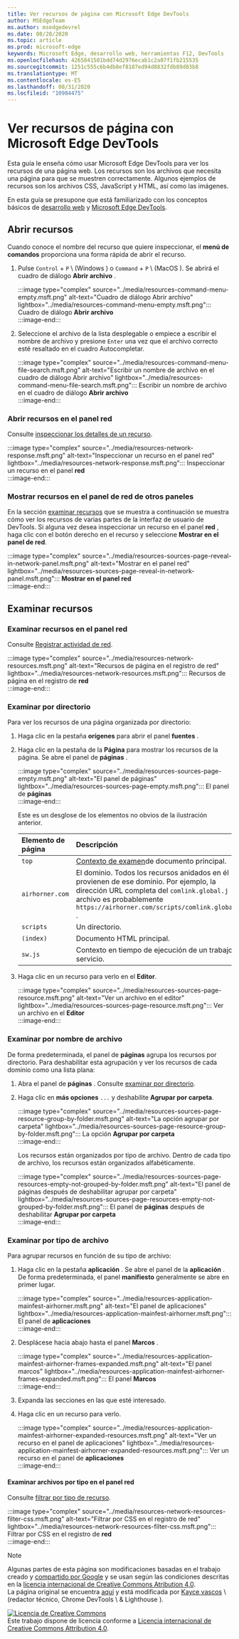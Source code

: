 ```yaml
---
title: Ver recursos de página con Microsoft Edge DevTools
author: MSEdgeTeam
ms.author: msedgedevrel
ms.date: 08/28/2020
ms.topic: article
ms.prod: microsoft-edge
keywords: Microsoft Edge, desarrollo web, herramientas F12, DevTools
ms.openlocfilehash: 4265841501bdd74d2976ecab1c2a07f1fb215535
ms.sourcegitcommit: 1251c555c6b4db8ef8187ed94d8832fdb89d03b8
ms.translationtype: MT
ms.contentlocale: es-ES
ms.lasthandoff: 08/31/2020
ms.locfileid: "10984475"
---
```

<!-- Copyright Kayce Basques 

   Licensed under the Apache License, Version 2.0 (the "License");
   you may not use this file except in compliance with the License.
   You may obtain a copy of the License at

       https://www.apache.org/licenses/LICENSE-2.0

   Unless required by applicable law or agreed to in writing, software
   distributed under the License is distributed on an "AS IS" BASIS,
   WITHOUT WARRANTIES OR CONDITIONS OF ANY KIND, either express or implied.
   See the License for the specific language governing permissions and
   limitations under the License.  -->  





# Ver recursos de página con Microsoft Edge DevTools   

  

Esta guía le enseña cómo usar Microsoft Edge DevTools para ver los recursos de una página web.  Los recursos son los archivos que necesita una página para que se muestren correctamente.  Algunos ejemplos de recursos son los archivos CSS, JavaScript y HTML, así como las imágenes.  

En esta guía se presupone que está familiarizado con los conceptos básicos de [desarrollo web][MDNLearnWebDevelopment] y [Microsoft Edge DevTools][MicrosoftEdgeDevTools].  

## Abrir recursos   

Cuando conoce el nombre del recurso que quiere inspeccionar, el **menú de comandos** proporciona una forma rápida de abrir el recurso.  

1.  Pulse `Control` + `P` \ (Windows \) o `Command` + `P` \ (MacOS \).  Se abrirá el cuadro de diálogo **Abrir archivo** .  
    
    :::image type="complex" source="../media/resources-command-menu-empty.msft.png" alt-text="Cuadro de diálogo Abrir archivo" lightbox="../media/resources-command-menu-empty.msft.png":::
       Cuadro de diálogo **Abrir archivo**  
    :::image-end:::  
    
1.  Seleccione el archivo de la lista desplegable o empiece a escribir el nombre de archivo y presione `Enter` una vez que el archivo correcto esté resaltado en el cuadro Autocompletar.  
    
    :::image type="complex" source="../media/resources-command-menu-file-search.msft.png" alt-text="Escribir un nombre de archivo en el cuadro de diálogo Abrir archivo" lightbox="../media/resources-command-menu-file-search.msft.png":::
       Escribir un nombre de archivo en el cuadro de diálogo **Abrir archivo**  
    :::image-end:::  
    
### Abrir recursos en el panel red   

Consulte [inspeccionar los detalles de un recurso][DevtoolsNetworkInspectDetailsResource].  

:::image type="complex" source="../media/resources-network-response.msft.png" alt-text="Inspeccionar un recurso en el panel red" lightbox="../media/resources-network-response.msft.png":::
   Inspeccionar un recurso en el panel **red**  
:::image-end:::  

### Mostrar recursos en el panel de red de otros paneles   

En la sección [examinar recursos](#browse-resources) que se muestra a continuación se muestra cómo ver los recursos de varias partes de la interfaz de usuario de DevTools.  Si alguna vez desea inspeccionar un recurso en el panel **red** , haga clic con el botón derecho en el recurso y seleccione **Mostrar en el panel de red**.  

:::image type="complex" source="../media/resources-sources-page-reveal-in-network-panel.msft.png" alt-text="Mostrar en el panel red" lightbox="../media/resources-sources-page-reveal-in-network-panel.msft.png":::
   **Mostrar en el panel red**  
:::image-end:::  

## Examinar recursos   

### Examinar recursos en el panel red   

Consulte [Registrar actividad de red][DevtoolsNetworkLogActivity].  

:::image type="complex" source="../media/resources-network-resources.msft.png" alt-text="Recursos de página en el registro de red" lightbox="../media/resources-network-resources.msft.png":::
   Recursos de página en el registro de **red**  
:::image-end:::  

### Examinar por directorio   

Para ver los recursos de una página organizada por directorio:  

1.  Haga clic en la pestaña **orígenes** para abrir el panel **fuentes** .  
1.  Haga clic en la pestaña de la **Página** para mostrar los recursos de la página.  Se abre el panel de **páginas** .  
    
    :::image type="complex" source="../media/resources-sources-page-empty.msft.png" alt-text="El panel de páginas" lightbox="../media/resources-sources-page-empty.msft.png":::
       El panel de **páginas**  
    :::image-end:::  
    
    Este es un desglose de los elementos no obvios de la ilustración anterior.  
    
    | Elemento de página | Descripción |  
    |:--- |:--- |  
    | `top` | [Contexto de examen][MDNInlineFrame]de documento principal. |  
    | `airhorner.com` | El dominio.  Todos los recursos anidados en él provienen de ese dominio.  Por ejemplo, la dirección URL completa del `comlink.global.j` archivo es probablemente `https://airhorner.com/scripts/comlink.global.js` . |  
    | `scripts` | Un directorio. |  
    | `(index)` | Documento HTML principal. |  
    | `sw.js` | Contexto en tiempo de ejecución de un trabajo de servicio. |  
    
1.  Haga clic en un recurso para verlo en el **Editor**.  
    
    :::image type="complex" source="../media/resources-sources-page-resource.msft.png" alt-text="Ver un archivo en el editor" lightbox="../media/resources-sources-page-resource.msft.png":::
       Ver un archivo en el **Editor**  
    :::image-end:::  
    
### Examinar por nombre de archivo   

De forma predeterminada, el panel de **páginas** agrupa los recursos por directorio.  Para deshabilitar esta agrupación y ver los recursos de cada dominio como una lista plana:  

1.  Abra el panel de **páginas** .  Consulte [examinar por directorio](#browse-by-directory).  
1.  Haga clic en **más opciones** `...` y deshabilite **Agrupar por carpeta**.  
    
    :::image type="complex" source="../media/resources-sources-page-resource-group-by-folder.msft.png" alt-text="La opción agrupar por carpeta" lightbox="../media/resources-sources-page-resource-group-by-folder.msft.png":::
       La opción **Agrupar por carpeta**  
    :::image-end:::  
    
    Los recursos están organizados por tipo de archivo.  Dentro de cada tipo de archivo, los recursos están organizados alfabéticamente.  
    
    :::image type="complex" source="../media/resources-sources-page-resources-empty-not-grouped-by-folder.msft.png" alt-text="El panel de páginas después de deshabilitar agrupar por carpeta" lightbox="../media/resources-sources-page-resources-empty-not-grouped-by-folder.msft.png":::
       El panel de **páginas** después de deshabilitar **Agrupar por carpeta**  
    :::image-end:::  
    
### Examinar por tipo de archivo   

Para agrupar recursos en función de su tipo de archivo:  

1.  Haga clic en la pestaña **aplicación** .  Se abre el panel de la **aplicación** .  De forma predeterminada, el panel **manifiesto** generalmente se abre en primer lugar.  
    
    :::image type="complex" source="../media/resources-application-mainfest-airhorner.msft.png" alt-text="El panel de aplicaciones" lightbox="../media/resources-application-mainfest-airhorner.msft.png":::
       El panel de **aplicaciones**  
    :::image-end:::  
    
1.  Desplácese hacia abajo hasta el panel **Marcos** .  
    
    :::image type="complex" source="../media/resources-application-mainfest-airhorner-frames-expanded.msft.png" alt-text="El panel marcos" lightbox="../media/resources-application-mainfest-airhorner-frames-expanded.msft.png":::
       El panel **Marcos**  
    :::image-end:::  
    
1.  Expanda las secciones en las que esté interesado.  
1.  Haga clic en un recurso para verlo.  
    
    :::image type="complex" source="../media/resources-application-mainfest-airhorner-expanded-resources.msft.png" alt-text="Ver un recurso en el panel de aplicaciones" lightbox="../media/resources-application-mainfest-airhorner-expanded-resources.msft.png":::
       Ver un recurso en el panel de **aplicaciones**  
    :::image-end:::  
    
#### Examinar archivos por tipo en el panel red   

Consulte [filtrar por tipo de recurso][DevtoolsNetworkFilterByResourceType].  

:::image type="complex" source="../media/resources-network-resources-filter-css.msft.png" alt-text="Filtrar por CSS en el registro de red" lightbox="../media/resources-network-resources-filter-css.msft.png":::
   Filtrar por CSS en el registro de **red**  
:::image-end:::  

<!--  
  


-->  

<!-- links -->  

[MicrosoftEdgeDevTools]: ../../devtools-guide-chromium.md "Herramientas para desarrolladores de Microsoft Edge (cromo) | Microsoft docs"  
[DevtoolsNetworkFilterByResourceType]: ../network/index.md#filter-by-resource-type "Filtrar por tipo de recurso-comprobar actividad de red en Microsoft Edge DevTools | Microsoft docs"  
[DevtoolsNetworkInspectDetailsResource]: ../network/index.md#inspect-the-details-of-the-resource "Revise los detalles de la actividad de red inspeccionar recursos en Microsoft Edge DevTools | Microsoft docs"  
[DevtoolsNetworkLogActivity]: ../network/index.md#log-network-activity "Registrar actividad de red: inspeccionar actividad de red en Microsoft Edge DevTools | Microsoft docs"  

[MDNInlineFrame]: https://developer.mozilla.org/docs/Web/HTML/Element/iframe "<> iframe: el elemento marco alineado | MDN"  
[MDNLearnWebDevelopment]: https://developer.mozilla.org/docs/Learn "Aprenda el desarrollo web | MDN"  

> [!NOTE]
> Algunas partes de esta página son modificaciones basadas en el trabajo creado y [compartido por Google][GoogleSitePolicies] y se usan según las condiciones descritas en la [licencia internacional de Creative Commons Atribution 4,0][CCA4IL].  
> La página original se encuentra [aquí](https://developers.google.com/web/tools/chrome-devtools/resources/index) y está modificada por [Kayce vascos][KayceBasques] \ (redactor técnico, Chrome DevTools \ & Lighthouse \).  

[![Licencia de Creative Commons][CCby4Image]][CCA4IL]  
Este trabajo dispone de licencia conforme a [Licencia internacional de Creative Commons Attribution 4.0][CCA4IL].  

[CCA4IL]: https://creativecommons.org/licenses/by/4.0  
[CCby4Image]: https://i.creativecommons.org/l/by/4.0/88x31.png  
[GoogleSitePolicies]: https://developers.google.com/terms/site-policies  
[KayceBasques]: https://developers.google.com/web/resources/contributors/kaycebasques  
